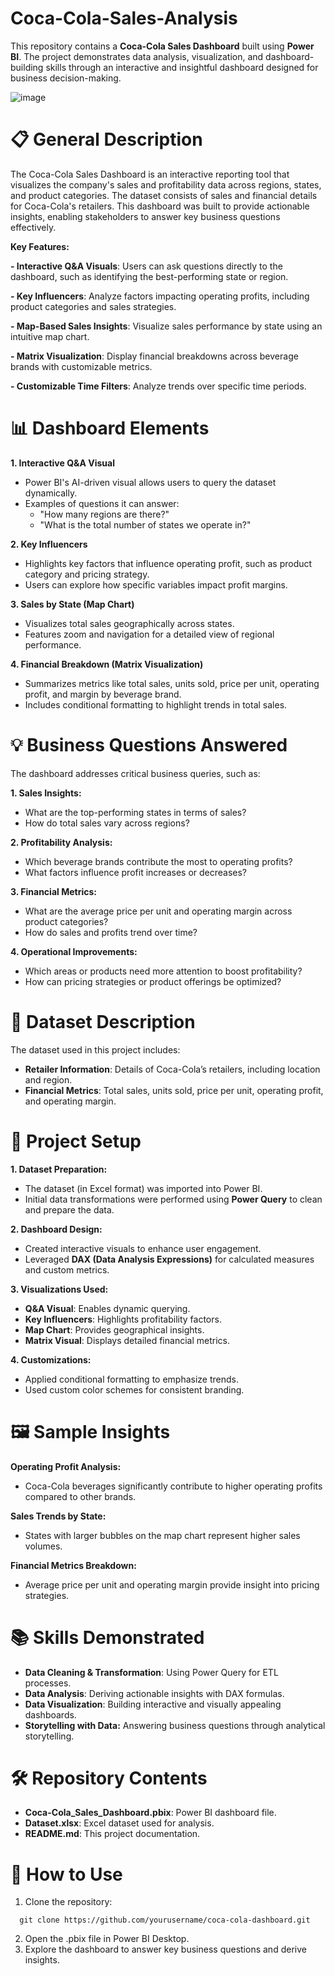 # Coca-Cola-Sales-Analysis

This repository contains a **Coca-Cola Sales Dashboard** built using **Power BI**. The project demonstrates data analysis, visualization, and dashboard-building skills through an interactive and insightful dashboard designed for business decision-making.

![image](https://github.com/user-attachments/assets/c2549f33-154f-47b2-a7bc-2a4e01d19ab1)


# 📋 General Description
The Coca-Cola Sales Dashboard is an interactive reporting tool that visualizes the company's sales and profitability data across regions, states, and product categories. The dataset consists of sales and financial details for Coca-Cola's retailers. This dashboard was built to provide actionable insights, enabling stakeholders to answer key business questions effectively.

**Key Features:**

**- Interactive Q&A Visuals**: Users can ask questions directly to the dashboard, such as identifying the best-performing state or region.

**- Key Influencers**: Analyze factors impacting operating profits, including product categories and sales strategies.

**- Map-Based Sales Insights**: Visualize sales performance by state using an intuitive map chart.

**- Matrix Visualization**: Display financial breakdowns across beverage brands with customizable metrics.

**- Customizable Time Filters**: Analyze trends over specific time periods.

# 📊 Dashboard Elements
**1. Interactive Q&A Visual**
* Power BI's AI-driven visual allows users to query the dataset dynamically.
* Examples of questions it can answer:
     * "How many regions are there?"
     * "What is the total number of states we operate in?"

**2. Key Influencers**
* Highlights key factors that influence operating profit, such as product category and pricing strategy.
* Users can explore how specific variables impact profit margins.

**3. Sales by State (Map Chart)**
* Visualizes total sales geographically across states.
* Features zoom and navigation for a detailed view of regional performance.

**4. Financial Breakdown (Matrix Visualization)**
* Summarizes metrics like total sales, units sold, price per unit, operating profit, and margin by beverage brand.
* Includes conditional formatting to highlight trends in total sales.

# 💡 Business Questions Answered
The dashboard addresses critical business queries, such as:

**1. Sales Insights:**
* What are the top-performing states in terms of sales?
* How do total sales vary across regions?

**2. Profitability Analysis:**
* Which beverage brands contribute the most to operating profits?
* What factors influence profit increases or decreases?

**3. Financial Metrics:**
* What are the average price per unit and operating margin across product categories?
* How do sales and profits trend over time?

**4. Operational Improvements:**
* Which areas or products need more attention to boost profitability?
* How can pricing strategies or product offerings be optimized?

# 📂 Dataset Description
The dataset used in this project includes:

* **Retailer Information**: Details of Coca-Cola’s retailers, including location and region.
* **Financial Metrics**: Total sales, units sold, price per unit, operating profit, and operating margin.

# 🚀 Project Setup

**1. Dataset Preparation:**

* The dataset (in Excel format) was imported into Power BI.
* Initial data transformations were performed using **Power Query** to clean and prepare the data.
  
**2. Dashboard Design:**

* Created interactive visuals to enhance user engagement.
* Leveraged **DAX (Data Analysis Expressions)** for calculated measures and custom metrics.
  
**3. Visualizations Used:**
   
* **Q&A Visual**: Enables dynamic querying.
* **Key Influencers**: Highlights profitability factors.
* **Map Chart**: Provides geographical insights.
* **Matrix Visual**: Displays detailed financial metrics.

**4. Customizations:**

* Applied conditional formatting to emphasize trends.
* Used custom color schemes for consistent branding.

# 🖼️ Sample Insights
**Operating Profit Analysis:**
* Coca-Cola beverages significantly contribute to higher operating profits compared to other brands.

**Sales Trends by State:**
* States with larger bubbles on the map chart represent higher sales volumes.

**Financial Metrics Breakdown:**
* Average price per unit and operating margin provide insight into pricing strategies.

# 📚 Skills Demonstrated

* **Data Cleaning & Transformation**: Using Power Query for ETL processes.
* **Data Analysis**: Deriving actionable insights with DAX formulas.
* **Data Visualization**: Building interactive and visually appealing dashboards.
* **Storytelling with Data:** Answering business questions through analytical storytelling.

# 🛠️ Repository Contents

* **Coca-Cola_Sales_Dashboard.pbix**: Power BI dashboard file.
* **Dataset.xlsx**: Excel dataset used for analysis.
* **README.md**: This project documentation.

# 🎯 How to Use
1. Clone the repository:
```
  git clone https://github.com/yourusername/coca-cola-dashboard.git
```
2. Open the .pbix file in Power BI Desktop.
3. Explore the dashboard to answer key business questions and derive insights.
